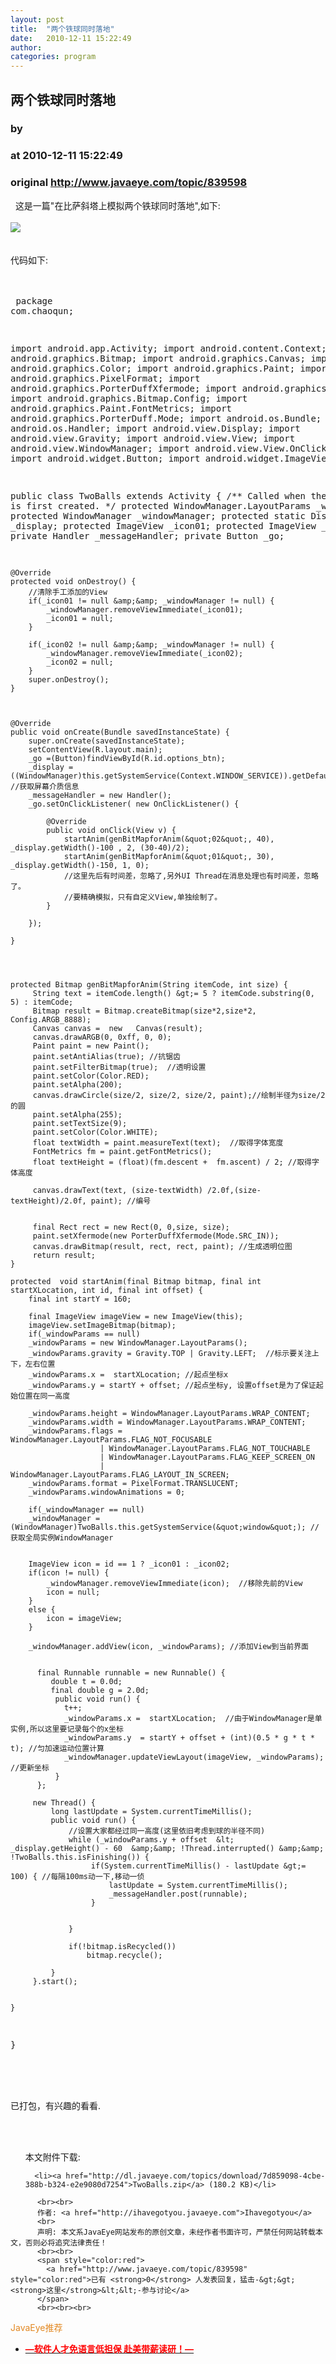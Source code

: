 ```yaml
---
layout: post
title:  "两个铁球同时落地"
date:   2010-12-11 15:22:49
author: 
categories: program
---
```


## 两个铁球同时落地
### by 
### at 2010-12-11 15:22:49
### original <http://www.javaeye.com/topic/839598>

  这是一篇&quot;在比萨斜塔上模拟两个铁球同时落地&quot;,如下:
<br>
<br><img src="http://dl.javaeye.com/upload/attachment/365533/9e7dd723-2b14-3dba-b2eb-e0ddb1c8fa00.png">
<br>
<br>
<br>代码如下:
<br>
<br>
<br><pre name="code">
package com.chaoqun;

import android.app.Activity;
import android.content.Context;
import android.graphics.Bitmap;
import android.graphics.Canvas;
import android.graphics.Color;
import android.graphics.Paint;
import android.graphics.PixelFormat;
import android.graphics.PorterDuffXfermode;
import android.graphics.Rect;
import android.graphics.Bitmap.Config;
import android.graphics.Paint.FontMetrics;
import android.graphics.PorterDuff.Mode;
import android.os.Bundle;
import android.os.Handler;
import android.view.Display;
import android.view.Gravity;
import android.view.View;
import android.view.WindowManager;
import android.view.View.OnClickListener;
import android.widget.Button;
import android.widget.ImageView;

public class TwoBalls extends Activity {
    /** Called when the activity is first created. */
	protected WindowManager.LayoutParams _windowParams;
	protected WindowManager _windowManager;
	protected static Display _display;
	protected ImageView  _icon01;
	protected ImageView  _icon02;
	private Handler _messageHandler;
	private Button _go;



	
    @Override
	protected void onDestroy() {
		//清除手工添加的View
		if(_icon01 != null &amp;&amp; _windowManager != null) {
    		_windowManager.removeViewImmediate(_icon01);
    		_icon01 = null;
    	}
		
		if(_icon02 != null &amp;&amp; _windowManager != null) {
    		_windowManager.removeViewImmediate(_icon02);
    		_icon02 = null;
    	}
		super.onDestroy();
	}



	@Override
    public void onCreate(Bundle savedInstanceState) {
        super.onCreate(savedInstanceState);
        setContentView(R.layout.main);
        _go =(Button)findViewById(R.id.options_btn);
        _display = ((WindowManager)this.getSystemService(Context.WINDOW_SERVICE)).getDefaultDisplay(); //获取屏幕介质信息
        _messageHandler = new Handler();
        _go.setOnClickListener( new OnClickListener() {

			@Override
			public void onClick(View v) {
				startAnim(genBitMapforAnim(&quot;02&quot;, 40), _display.getWidth()-100 , 2, (30-40)/2);
				startAnim(genBitMapforAnim(&quot;01&quot;, 30), _display.getWidth()-150, 1, 0);
				//这里先后有时间差，忽略了,另外UI Thread在消息处理也有时间差，忽略了。
				//要精确模拟，只有自定义View,单独绘制了。
			}
        	
        });
        
    }
    
    
    
    
    protected Bitmap genBitMapforAnim(String itemCode, int size) {
    	 String text = itemCode.length() &gt;= 5 ? itemCode.substring(0, 5) : itemCode;
    	 Bitmap result = Bitmap.createBitmap(size*2,size*2, Config.ARGB_8888);
    	 Canvas canvas =  new   Canvas(result);
    	 canvas.drawARGB(0, 0xff, 0, 0);
    	 Paint paint = new Paint();
    	 paint.setAntiAlias(true); //抗锯齿
    	 paint.setFilterBitmap(true);  //透明设置
    	 paint.setColor(Color.RED);
    	 paint.setAlpha(200);
    	 canvas.drawCircle(size/2, size/2, size/2, paint);//绘制半径为size/2的圆
    	 paint.setAlpha(255);
    	 paint.setTextSize(9);
    	 paint.setColor(Color.WHITE);
    	 float textWidth = paint.measureText(text);  //取得字体宽度
    	 FontMetrics fm = paint.getFontMetrics();  
    	 float textHeight = (float)(fm.descent +  fm.ascent) / 2; //取得字体高度
    	 
    	 canvas.drawText(text, (size-textWidth) /2.0f,(size-textHeight)/2.0f, paint); //编号
    	 
    	
    	 final Rect rect = new Rect(0, 0,size, size);
    	 paint.setXfermode(new PorterDuffXfermode(Mode.SRC_IN));
    	 canvas.drawBitmap(result, rect, rect, paint); //生成透明位图
    	 return result;
    }

    protected  void startAnim(final Bitmap bitmap, final int startXLocation, int id, final int offset) {
    	final int startY = 160;
    	
    	final ImageView imageView = new ImageView(this);
    	imageView.setImageBitmap(bitmap);
    	if(_windowParams == null)
    	_windowParams = new WindowManager.LayoutParams();
    	_windowParams.gravity = Gravity.TOP | Gravity.LEFT;  //标示要关注上下，左右位置
    	_windowParams.x =  startXLocation; //起点坐标x
    	_windowParams.y = startY + offset; //起点坐标y, 设置offset是为了保证起始位置在同一高度

    	_windowParams.height = WindowManager.LayoutParams.WRAP_CONTENT;
    	_windowParams.width = WindowManager.LayoutParams.WRAP_CONTENT;
    	_windowParams.flags = WindowManager.LayoutParams.FLAG_NOT_FOCUSABLE
    					| WindowManager.LayoutParams.FLAG_NOT_TOUCHABLE
    					| WindowManager.LayoutParams.FLAG_KEEP_SCREEN_ON
    					| WindowManager.LayoutParams.FLAG_LAYOUT_IN_SCREEN;
    	_windowParams.format = PixelFormat.TRANSLUCENT;
    	_windowParams.windowAnimations = 0;
        
    	if(_windowManager == null)
    	_windowManager = (WindowManager)TwoBalls.this.getSystemService(&quot;window&quot;); //获取全局实例WindowManager
    	
    	
    	ImageView icon = id == 1 ? _icon01 : _icon02; 
    	if(icon != null) {
    		_windowManager.removeViewImmediate(icon);  //移除先前的View
    		icon = null;
    	}
    	else {
    		icon = imageView;
    	}
    	
    	_windowManager.addView(icon, _windowParams); //添加View到当前界面 	

        
    	  final Runnable runnable = new Runnable() {
    		 double t = 0.0d;
     		 final double g = 2.0d; 
    		  public void run() {
    			t++;
    			_windowParams.x =  startXLocation;  //由于WindowManager是单实例,所以这里要记录每个的x坐标
    			_windowParams.y  = startY + offset + (int)(0.5 * g * t * t); //匀加速运动位置计算
    			_windowManager.updateViewLayout(imageView, _windowParams); //更新坐标
    		  }
    	  };
    	
    	 new Thread() {
    		 long lastUpdate = System.currentTimeMillis();
    		 public void run() {
    			 //设置大家都经过同一高度(这里依旧考虑到球的半径不同)
    			 while (_windowParams.y + offset  &lt; _display.getHeight() - 60  &amp;&amp; !Thread.interrupted() &amp;&amp; !TwoBalls.this.isFinishing()) {
    				  if(System.currentTimeMillis() - lastUpdate &gt;= 100) { //每隔100ms动一下,移动一侦
    					  lastUpdate = System.currentTimeMillis();
    					  _messageHandler.post(runnable);
    				  }
    				  
    				 	
    			 }
    			 
    			 if(!bitmap.isRecycled()) 
    				 bitmap.recycle();    
    			 
    		 }
    	 }.start();
    	

    }  
    
    
    
    
    
    
    
    
}</pre>
<br>
<br>
<br>已打包，有兴趣的看看.
<br>
          
  <br><br>
  <ul>
    本文附件下载:
    
      <li><a href="http://dl.javaeye.com/topics/download/7d859098-4cbe-388b-b324-e2e9080d7254">TwoBalls.zip</a> (180.2 KB)</li>
    
  </ul>

          <br><br>
          作者: <a href="http://ihavegotyou.javaeye.com">Ihavegotyou</a> 
          <br>
          声明: 本文系JavaEye网站发布的原创文章，未经作者书面许可，严禁任何网站转载本文，否则必将追究法律责任！
          <br><br>
          <span style="color:red">
            <a href="http://www.javaeye.com/topic/839598" style="color:red">已有 <strong>0</strong> 人发表回复，猛击-&gt;&gt;<strong>这里</strong>&lt;&lt;-参与讨论</a>
          </span>
          <br><br><br>
<span style="color:#e28822">JavaEye推荐</span>
<br>
<ul><li><a href="http://www.iteye.com/clicks/433"><span style="color:red;font-weight:bold">—软件人才免语言低担保 赴美带薪读研！— </span></a></li></ul>
<br><br><br>